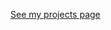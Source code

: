 <!-- # Andrew (Reynolds) Manion -->
<!-- ![text for image](/assets/images/satdepths.png) -->
[See my projects page](/projects/LBL.md)
